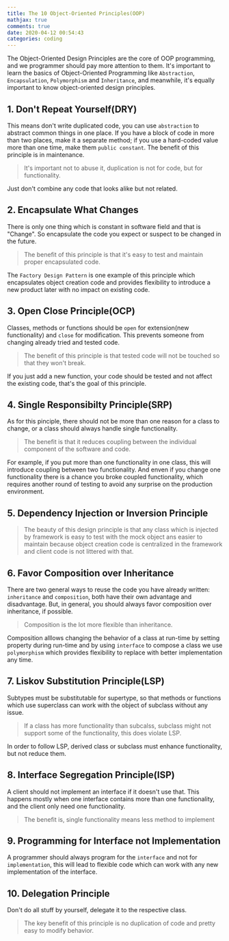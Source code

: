 ```yaml
---
title: The 10 Object-Oriented Principles(OOP)
mathjax: true
comments: true
date: 2020-04-12 00:54:43
categories: coding
---
```


The Object-Oriented Design Principles are the core of OOP programming, and we programmer should pay more attention to them.
It's important to learn the basics of Object-Oriented Programming like `Abstraction`, `Encapsulation`, `Polymorphism` and `Inheritance`, and meanwhile, it's equally important to know object-oriented design principles.

## 1. Don't Repeat Yourself(DRY)
This means don't write duplicated code, you can use `abstraction` to abstract common things in one place.
If you have a block of code in more than two places, make it a separate method; if you use a hard-coded value more than one time, make them `public constant`. The benefit of this principle is in maintenance.
> It's important not to abuse it, duplication is not for code, but for functionality.

Just don't combine any code that looks alike but not related.

## 2. Encapsulate What Changes
There is only one thing which is constant in software field and that is "Change". So encapsulate the code you expect or suspect to be changed in the future.
> The benefit of this principle is that it's easy to test and maintain proper encapsulated code.

The `Factory Design Pattern` is one example of this principle which encapsulates object creation code and provides flexibility to introduce a new product later with no impact on existing code.

## 3. Open Close Principle(OCP)
Classes, methods or functions should be `open` for extension(new functionality) and `close` for modification. This prevents someone from changing already tried and tested code.

> The benefit of this principle is that tested code will not be touched so that they won't break.

If you just add a new function, your code should be tested and not affect the existing code, that's the goal of this principle.

## 4. Single Responsibilty Principle(SRP)
As for this pinciple, there should not be more than one reason for a class to change, or a class should always handle single functionality.

> The benefit is that it reduces coupling between the individual component of the software and code.

For example, if you put more than one functionality in one class, this will introduce coupling between two functionality. And enven if you change one functionality there is a chance you broke coupled functionality, which requires another round of testing to avoid any surprise on the production environment.

## 5. Dependency Injection or Inversion Principle

> The beauty of this design principle is that any class which is injected by framework is easy to test with the mock object ans easier to maintain because object creation code is centralized in the framework and client code is not littered with that.

## 6. Favor Composition over Inheritance

There are two general ways to reuse the code you have already written: `inheritance` and `composition`, both have their own advantage and disadvantage. But, in general, you should always favor composition over inheritance, if possible.

> Composition is the lot more flexible than inheritance.

Composition alllows changing the behavior of a class at run-time by setting property during run-time and by using `interface` to compose a class we use `polymorphism` which provides flexibility to replace with better implementation any time.

## 7. Liskov Substitution Principle(LSP)
Subtypes must be substitutable for supertype, so that methods or functions which use superclass can work with the object of subclass without any issue.

> If a class has more functionality than subcalss, subclass might not support some of the functionality, this does violate LSP.

In order to follow LSP, derived class or subclass must enhance functionality, but not reduce them.

## 8. Interface Segregation Principle(ISP)
A client should not implement an interface if it doesn't use that.
This happens mostly when one interface contains more than one functionality, and the client only need one functionality.

> The benefit is, single functionality means less method to implement

## 9. Programming for Interface not Implementation
A programmer should always program for the `interface` and not for `implementation`, this will lead to flexible code which can work with any new implementation of the interface.

## 10. Delegation Principle
Don't do all stuff by yourself, delegate it to the respective class.

> The key benefit of this principle is no duplication of code and pretty easy to modify behavior.
